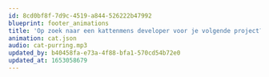 ```yaml
---
id: 8cd0bf8f-7d9c-4519-a844-526222b47992
blueprint: footer_animations
title: 'Op zoek naar een kattenmens developer voor je volgende project?'
animation: cat.json
audio: cat-purring.mp3
updated_by: b40458fa-e73a-4f88-bfa1-570cd54b72e0
updated_at: 1653058679
---
```

